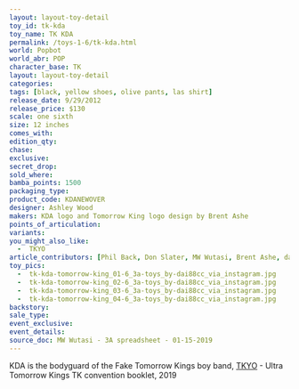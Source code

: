 ```yaml
---
layout: layout-toy-detail 
toy_id: tk-kda
toy_name: TK KDA
permalink: /toys-1-6/tk-kda.html
world: Popbot
world_abr: POP
character_base: TK
layout: layout-toy-detail
categories: 
tags: [black, yellow shoes, olive pants, las shirt]
release_date: 9/29/2012
release_price: $130 
scale: one sixth
size: 12 inches
comes_with: 
edition_qty: 
chase: 
exclusive: 
secret_drop: 
sold_where: 
bamba_points: 1500
packaging_type: 
product_code: KDANEWOVER
designer: Ashley Wood
makers: KDA logo and Tomorrow King logo design by Brent Ashe
points_of_articulation: 
variants: 
you_might_also_like: 
  -  TKYO
article_contributors: [Phil Back, Don Slater, MW Wutasi, Brent Ashe, dai88cc]
toy_pics: 
  -  tk-kda-tomorrow-king_01-6_3a-toys_by-dai88cc_via_instagram.jpg
  -  tk-kda-tomorrow-king_02-6_3a-toys_by-dai88cc_via_instagram.jpg
  -  tk-kda-tomorrow-king_03-6_3a-toys_by-dai88cc_via_instagram.jpg
  -  tk-kda-tomorrow-king_04-6_3a-toys_by-dai88cc_via_instagram.jpg
backstory: 
sale_type: 
event_exclusive: 
event_details: 
source_doc: MW Wutasi - 3A spreadsheet - 01-15-2019
---
```

KDA is the bodyguard of the Fake Tomorrow Kings boy band, <a href="/toys-1-6/tkyo.html">TKYO</a> - Ultra Tomorrow Kings TK convention booklet, 2019